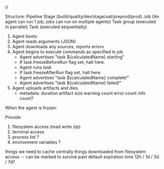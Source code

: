 
//

Structure:
Pipeline
    Stage (build/quality/dev/stage/uat/preprod/prod)
        Job (An agent can run 1 job, jobs can run on multiple agents)
            Task group (executed in parrallel)
                Task   (executed sequentially)


1. Agent boots
2. Agent reads arguments (JSON)
3. Agent downloads any sources, reports errors
4. Agent begins to execute commands as specified in job
    - Agent advertises "task ${calculatedName} starting"
    - If task.freezeBeforeRun flag set, halt here.
    - Agent runs task
    - If task.freezeAfterRun flag set, halt here.
    - Agent advertises "task ${calculatedName} complete!"
    - Agent advertises "task ${calculatedName} failed!"
5. Agent uploads artifacts and dies
    - metadata:
        duration
        artifact size
        warning count
        error count
        info count?

When the agent is frozen:

Provide: 
1. filesystem access (read write zip)
2. terminal access
3. process list ?
4. environment variables ?

things we need to cache centrally
things downloaded from filesystem access -- can be marked to survive past default expiration time
    12h / 1d / 3d / 7d?

